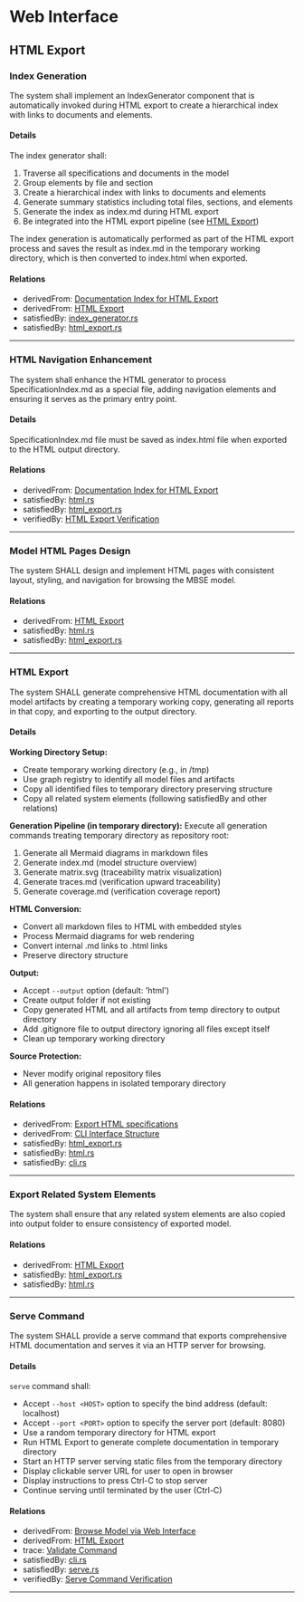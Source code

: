 # Web Interface

## HTML Export

### Index Generation

The system shall implement an IndexGenerator component that is automatically invoked during HTML export to create a hierarchical index with links to documents and elements.

#### Details
The index generator shall:
1. Traverse all specifications and documents in the model
2. Group elements by file and section
3. Create a hierarchical index with links to documents and elements
4. Generate summary statistics including total files, sections, and elements
5. Generate the index as index.md during HTML export
6. Be integrated into the HTML export pipeline (see [HTML Export](#html-export))

The index generation is automatically performed as part of the HTML export process and saves the result as index.md in the temporary working directory, which is then converted to index.html when exported.

#### Relations
  * derivedFrom: [Documentation Index for HTML Export](../../UserRequirements.md#documentation-index-for-html-export)
  * derivedFrom: [HTML Export](#html-export)
  * satisfiedBy: [index_generator.rs](../../../core/src/index_generator.rs)
  * satisfiedBy: [html_export.rs](../../../core/src/html_export.rs)
---

### HTML Navigation Enhancement

The system shall enhance the HTML generator to process SpecificationIndex.md as a special file, adding navigation elements and ensuring it serves as the primary entry point.

#### Details
SpecificationIndex.md file must be saved as index.html file when exported to the HTML output directory.

#### Relations
  * derivedFrom: [Documentation Index for HTML Export](../../UserRequirements.md#documentation-index-for-html-export)
  * satisfiedBy: [html.rs](../../../core/src/html.rs)
  * satisfiedBy: [html_export.rs](../../../core/src/html_export.rs)
  * verifiedBy: [HTML Export Verification](../../Verifications/Misc.md#html-export-verification)
---

### Model HTML Pages Design

The system SHALL design and implement HTML pages with consistent layout, styling, and navigation for browsing the MBSE model.

#### Relations
  * derivedFrom: [HTML Export](#html-export)
  * satisfiedBy: [html.rs](../../../core/src/html.rs)
  * satisfiedBy: [html_export.rs](../../../core/src/html_export.rs)
---

### HTML Export

The system SHALL generate comprehensive HTML documentation with all model artifacts by creating a temporary working copy, generating all reports in that copy, and exporting to the output directory.

#### Details
**Working Directory Setup:**
- Create temporary working directory (e.g., in /tmp)
- Use graph registry to identify all model files and artifacts
- Copy all identified files to temporary directory preserving structure
- Copy all related system elements (following satisfiedBy and other relations)

**Generation Pipeline (in temporary directory):**
Execute all generation commands treating temporary directory as repository root:
1. Generate all Mermaid diagrams in markdown files
2. Generate index.md (model structure overview)
3. Generate matrix.svg (traceability matrix visualization)
4. Generate traces.md (verification upward traceability)
5. Generate coverage.md (verification coverage report)

**HTML Conversion:**
- Convert all markdown files to HTML with embedded styles
- Process Mermaid diagrams for web rendering
- Convert internal .md links to .html links
- Preserve directory structure

**Output:**
- Accept `--output` option (default: 'html')
- Create output folder if not existing
- Copy generated HTML and all artifacts from temp directory to output directory
- Add .gitignore file to output directory ignoring all files except itself
- Clean up temporary working directory

**Source Protection:**
- Never modify original repository files
- All generation happens in isolated temporary directory

#### Relations
  * derivedFrom: [Export HTML specifications](../../UserRequirements.md#export-html-specifications)
  * derivedFrom: [CLI Interface Structure](CLI.md#cli-interface-structure)
  * satisfiedBy: [html_export.rs](../../../core/src/html_export.rs)
  * satisfiedBy: [html.rs](../../../core/src/html.rs)
  * satisfiedBy: [cli.rs](../../../cli/src/cli.rs)
---

### Export Related System Elements

The system shall ensure that any related system elements are also copied into output folder to ensure consistency of exported model.

#### Relations
  * derivedFrom: [HTML Export](#html-export)
  * satisfiedBy: [html_export.rs](../../../core/src/html_export.rs)
  * satisfiedBy: [html.rs](../../../core/src/html.rs)
---

### Serve Command

The system SHALL provide a serve command that exports comprehensive HTML documentation and serves it via an HTTP server for browsing.

#### Details
`serve` command shall:
  - Accept `--host <HOST>` option to specify the bind address (default: localhost)
  - Accept `--port <PORT>` option to specify the server port (default: 8080)
  - Use a random temporary directory for HTML export
  - Run HTML Export to generate complete documentation in temporary directory
  - Start an HTTP server serving static files from the temporary directory
  - Display clickable server URL for user to open in browser
  - Display instructions to press Ctrl-C to stop server
  - Continue serving until terminated by the user (Ctrl-C)

#### Relations
  * derivedFrom: [Browse Model via Web Interface](../../UserRequirements.md#browse-model-via-web-interface)
  * derivedFrom: [HTML Export](#html-export)
  * trace: [Validate Command](CLI.md#validate-command)
  * satisfiedBy: [cli.rs](../../../cli/src/cli.rs)
  * satisfiedBy: [serve.rs](../../../cli/src/serve.rs)
  * verifiedBy: [Serve Command Verification](../../Verifications/Misc.md#serve-command-verification)
---
